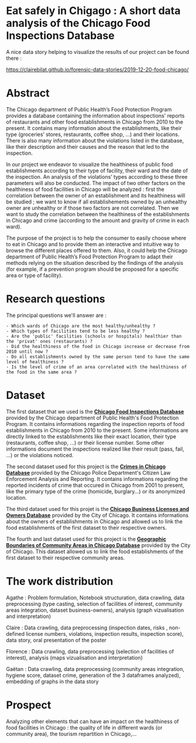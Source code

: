 # Eat safely in Chigago : A short data analysis of the Chicago Food Inspections Database

A nice data story helping to visualize the results of our project can be found there :

https://clairebilat.github.io/forensic-data-stories/2019-12-20-food-chicago/


# Abstract
The Chicago department of Public Health’s Food Protection Program provides a database containing the information about inspections' reports of restaurants and other food establishments in Chicago from 2010 to the present. It contains many information about the establishments, like their type (groceries’ stores, restaurants, coffee shop, …) and their locations. There is also many information about the violations listed in the database, like their description and their causes and the reason that led to the inspection.

In our project we endeavor to visualize the healthiness of public food establishments according to their type of facility, their ward and the date of the inspection. An analysis of the violations’ types according to these three parameters will also be conducted. The impact of two other factors on the healthiness of food facilities in Chicago will be analyzed : first the correlation between the owner of an establishment and its healthiness will be studied ; we want to know if all establishements owned by an unhealthy owner are unhealthy or if those two factors are not correlated. Then we want to study the correlation between the healthiness of the establishments in Chicago and crime (according to the amount and gravity of crime in each ward).  

The purpose of the project is to help the consumer to easily choose where to eat in Chicago and to provide them an interactive and intuitive way to browse the different places offered to them. Also, it could help the Chicago department of Public Health’s Food Protection Program to adapt their methods relying on the situation described by the findings of the analysis (for example, if a prevention program should be proposed for a specific area or type of facility).

# Research questions
 
 The principal questions we'll answer are : 
 
    - Which wards of Chicago are the most healthy/unhealthy ? 
    - Which types of facilities tend to be less healthy ? 
    - Are the 'public' facilities (schools or hospitals) healthier than the 'privat' ones (restaurants) ?
    - Did the healthiness of the food in Chicago increase or decrease from 2010 until now ?
    - Do all establishments owned by the same person tend to have the same level of healthiness ?
    - Is the level of crime of an area correlated with the healthiness of the food in the same area ?

# Dataset

The first dataset that we used is the **[Chicago Food Inspections Database](http://dev.cityofchicago.org/open%20data/data%20portal/2018/06/29/food-violations-changes.html)** provided by the Chicago department of Public Health's Food Protection Program. It contains informations regarding the inspection reports of food establishments in Chicago from 2010 to the present. Some informations are directly linked to the establishments like their exact location, their type (restaurants, coffee shop, ...) or their license number. Some other informations document the inspections realized like their result (pass, fail, ...) or the violations noticed.

The second dataset used for this project is the **[Crimes in Chicago Database](https://www.kaggle.com/currie32/crimes-in-chicago)** provided by the Chicago Police Department's Citizen Law Enforcement Analysis and Reporting. It contains informations regarding the reported incidents of crime that occured in Chicago from 2001 to present, like the primary type of the crime (homicide, burglary...) or its anonymized location.

The third dataset used for this projet is the **[Chicago Business Licenses and Owners Database](https://www.kaggle.com/chicago/chicago-business-licenses-and-owners)** provided by the City of Chicago. It contains informations about the owners of establishments in Chicago and allowed us to link the food establishments of the first dataset to their respective owners.

The fourth and last dataset used for this project is the **[Geographic Boundaries of Community Areas in Chicago Database](https://data.cityofchicago.org/Facilities-Geographic-Boundaries/Boundaries-Community-Areas-current-/cauq-8yn6)** provided by the City of Chicago. This dataset allowed us to link the food establishments of the first dataset to their respective community areas.

# The work distribution

Agathe : Problem formulation, Notebook structuration, data crawling, data preprocessing (type casting, selection of facilities of interest, community areas integration, dataset business-owners), analysis (graph vizualisation and interpretation)

Claire : Data crawling, data preprocessing (inspection dates, risks , non-defined license numbers, violations, inspection results, inspection score), data story, oral presentation of the poster

Florence : Data crawling, data preprocessing (selection of facilities of interest), analysis (maps vizualisation and interpretation)

Gaëtan : Data crawling, data preprocessing (community areas integration, hygiene score, dataset crime, generation of the 3 dataframes analyzed), embedding of graphs in the data story


# Prospect

Analyzing other elements that can have an impact on the healthiness of food facilities in Chicago : the quality of life in different wards (or community area), the tourism repartition in Chicago,...

